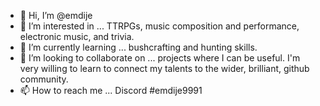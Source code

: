 - 👋 Hi, I’m @emdije
- 👀 I’m interested in ... TTRPGs, music composition and performance, electronic music, and trivia.
- 🌱 I’m currently learning ... bushcrafting and hunting skills.
- 💞️ I’m looking to collaborate on ... projects where I can be useful. I'm very willing to learn to connect my talents to the wider, brilliant, github community.
- 📫 How to reach me ... Discord #emdije9991

<!---
emdije/emdije is a ✨ special ✨ repository because its `README.md` (this file) appears on your GitHub profile.
You can click the Preview link to take a look at your changes.
--->
